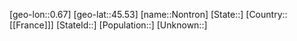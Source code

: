 ﻿---
location: [45.53,0.67]
type: City
tags:
- geo/City


SpocWebEntityId: 32942
isDeleted: false
confidential: public

---
[geo-lon::0.67]
[geo-lat::45.53]
[name::Nontron]
[State::]
[Country::[[France]]]
[StateId::]
[Population::]
[Unknown::]

